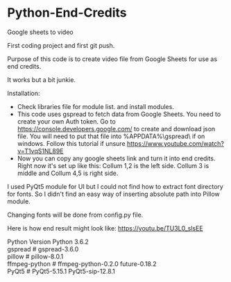 # Python-End-Credits
Google sheets to video

First coding project and first git push. 

Purpose of this code is to create video file from Google Sheets for use as end credits.

It works but a bit junkie. 

Installation:
* Check libraries file for module list. and install modules.
* This code uses gspread to fetch data from Google Sheets. You need to create your own Auth token.
Go to https://console.developers.google.com/ to create and download json file.
You will need to put that file into %APPDATA%\gspread\ if on windows.
Follow this tutorial if unsure https://www.youtube.com/watch?v=T1vqS1NL89E
* Now you can copy any google sheets link and turn it into end credits.
Right now it's set up like this: Collum 1,2 is the left side. Collum 3 is middle and Collum 4,5 is right side.    
     
     
I used PyQt5 module for UI but I could not find how to extract font directory for fonts.
So I didn't find an easy way of inserting absolute path into Pillow module.    

Changing fonts will be done from config.py file. 

Here is how end result might look like: https://youtu.be/TU3L0_slsEE

Python Version Python 3.6.2   
gspread         # gspread-3.6.0   
pillow          # pillow-8.0.1   
ffmpeg-python   # ffmpeg-python-0.2.0 future-0.18.2   
PyQt5           # PyQt5-5.15.1 PyQt5-sip-12.8.1   
